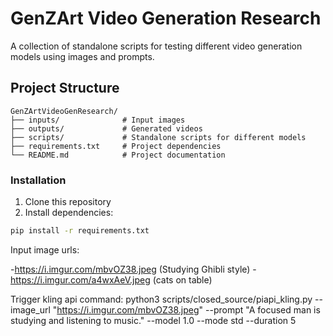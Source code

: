 # GenZArt Video Generation Research

A collection of standalone scripts for testing different video generation models using images and prompts.

## Project Structure

```
GenZArtVideoGenResearch/
├── inputs/              # Input images 
├── outputs/             # Generated videos
├── scripts/             # Standalone scripts for different models
├── requirements.txt     # Project dependencies
└── README.md            # Project documentation
```

### Installation

1. Clone this repository
2. Install dependencies:
```bash
pip install -r requirements.txt
```

Input image urls:

-https://i.imgur.com/mbvOZ38.jpeg (Studying Ghibli style)
-https://i.imgur.com/a4wxAeV.jpeg (cats on table)


Trigger kling api command:
python3 scripts/closed_source/piapi_kling.py --image_url "https://i.imgur.com/mbvOZ38.jpeg" --prompt "A focused man is studying and listening to music." --model 1.0 --mode std --duration 5
